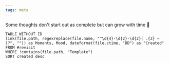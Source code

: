```yaml
---
tags: meta
---
```

Some thoughts don't start out as complete but can grow with time 🍃


```dataview
TABLE WITHOUT ID 
link(file.path, regexreplace(file.name, "^\d{4}-\d{2}-\d{2}( .{3} – )?", "")) as Moments, Mood, dateformat(file.ctime, "DD") as "Created"
FROM #revisit
WHERE !contains(file.path, "Template")
SORT created desc
```
